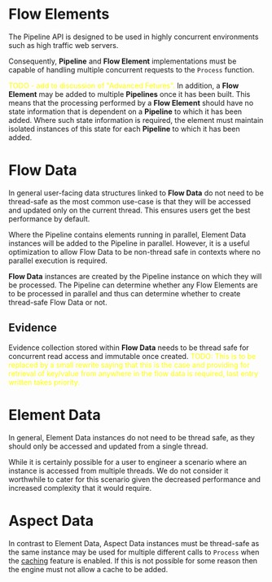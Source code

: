 # Flow Elements

The Pipeline API is designed to be used in highly concurrent environments 
such as high traffic web servers.

Consequently, **Pipeline** and **Flow Element** implementations must be 
capable of handling multiple concurrent requests to the `Process` function.

<span style="color:yellow">TODO - add to discussion of "Advanced Fetures".</span>
In addition, a **Flow Element** may be added to multiple **Pipelines** once it 
has been built. This means that the processing performed by a **Flow Element** 
should have no state information that is dependent on a **Pipeline** to which it has been added.
Where such state information is required, the element must maintain isolated instances 
of this state for each **Pipeline** to which it has been added.

# Flow Data

In general user-facing data structures linked to **Flow Data** do not need to be 
thread-safe as the most common use-case is that they will be accessed and 
updated only on the current thread.
This ensures users get the best performance by default.

Where the Pipeline contains elements running in parallel, Element Data instances 
will be added to the Pipeline in parallel. However, it is a useful optimization
to allow Flow Data to be non-thread safe in contexts where no parallel execution 
is required.

**Flow Data** instances are created by the Pipeline instance on which they 
will be processed. The Pipeline can determine whether any Flow Elements are
to be processed in parallel and thus can determine whether to create thread-safe 
Flow Data or not.

## Evidence

Evidence collection stored within **Flow Data** needs to be thread safe for
concurrent read access and immutable once created. 
<span style="color:yellow">TODO: This is to be replaced by a small rewrite
saying that this is the case and providing for retrieval of key/value
from anywhere in the flow data is required, last entry written takes priority.
</span>

# Element Data

In general, Element Data instances do not need to be thread safe, as they
should only be accessed and updated from a single thread.

While it is certainly possible for a user to engineer a scenario where an 
instance is accessed from multiple threads. We do not consider it worthwhile 
to cater for this scenario given the decreased performance and increased
complexity that it would require.

# Aspect Data

In contrast to Element Data, Aspect Data instances must be thread-safe as the 
same instance may be used for multiple different calls to `Process` when
the [caching](caching.md) feature is enabled.
If this is not possible for some reason then the engine must not allow a cache 
to be added.
